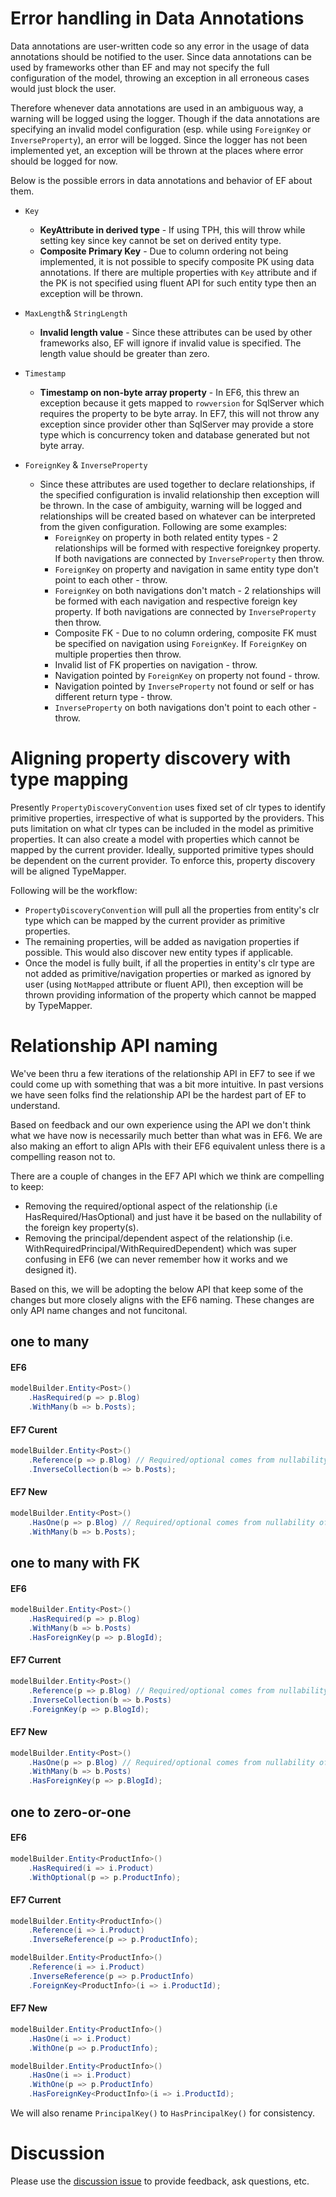 # Error handling in Data Annotations

Data annotations are user-written code so any error in the usage of data annotations should be notified to the user. Since data annotations can be used by frameworks other than EF and may not specify the full configuration of the model, throwing an exception in all erroneous cases would just block the user.  

Therefore whenever data annotations are used in an ambiguous way, a warning will be logged using the logger. Though if the data annotations are specifying an invalid model configuration (esp. while using `ForeignKey` or `InverseProperty`), an error will be logged. Since the logger has not been implemented yet, an exception will be thrown at the places where error should be logged for now.  

Below is the possible errors in data annotations and behavior of EF about them.  
* `Key` 
  - **KeyAttribute in derived type** - If using TPH, this will throw while setting key since key cannot be set on derived entity type.
  - **Composite Primary Key** - Due to column ordering not being implemented, it is not possible to specify composite PK using data annotations. If there are multiple properties with `Key` attribute and if the PK is not specified using fluent API for such entity type then an exception will be thrown.

* `MaxLength`& `StringLength`
  - **Invalid length value** - Since these attributes can be used by other frameworks also, EF will ignore if invalid value is specified. The length value should be greater than zero.

* `Timestamp`
  - **Timestamp on non-byte array property** - In EF6, this threw an exception because it gets mapped to `rowversion` for SqlServer which requires the property to be byte array. In EF7, this will not throw any exception since provider other than SqlServer may provide a store type which is concurrency token and database generated but not byte array.
  
* `ForeignKey` & `InverseProperty`
  - Since these attributes are used together to declare relationships, if the specified configuration is invalid relationship then exception will be thrown. In the case of ambiguity, warning will be logged and relationships will be created based on whatever can be interpreted from the given configuration. Following are some examples:
    - `ForeignKey` on property in both related entity types - 2 relationships will be formed with respective foreignkey property. If both navigations are connected by `InverseProperty` then throw.
    - `ForeignKey` on property and navigation in same entity type don't point to each other - throw.
    - `ForeignKey` on both navigations don't match - 2 relationships will be formed with each navigation and respective foreign key property. If both navigations are connected by `InverseProperty` then throw.
    - Composite FK - Due to no column ordering, composite FK must be specified on navigation using `ForeignKey`. If `ForeignKey` on multiple properties then throw.
    - Invalid list of FK properties on navigation - throw.
    - Navigation pointed by `ForeignKey` on property not found - throw.
    - Navigation pointed by `InverseProperty` not found or self or has different return type - throw.
    - `InverseProperty` on both navigations don't point to each other - throw.

# Aligning property discovery with type mapping

Presently `PropertyDiscoveryConvention` uses fixed set of clr types to identify primitive properties, irrespective of what is supported by the providers. This puts limitation on what clr types can be included in the model as primitive properties. It can also create a model with properties which cannot be mapped by the current provider. Ideally, supported primitive types should be dependent on the current provider. To enforce this, property discovery will be aligned TypeMapper.  

Following will be the workflow:
* `PropertyDiscoveryConvention` will pull all the properties from entity's clr type which can be mapped by the current provider as primitive properties.
* The remaining properties, will be added as navigation properties if possible. This would also discover new entity types if applicable.
* Once the model is fully built, if all the properties in entity's clr type are not added as primitive/navigation properties or marked as ignored by user (using `NotMapped` attribute or fluent API), then exception will be thrown providing information of the property which cannot be mapped by TypeMapper.

# Relationship API naming

We've been thru a few iterations of the relationship API in EF7 to see if we could come up with something that was a bit more intuitive. In past versions we have seen folks find the relationship API be the hardest part of EF to understand.

Based on feedback and our own experience using the API we don't think what we have now is necessarily much better than what was in EF6. We are also making an effort to align APIs with their EF6 equivalent unless there is a compelling reason not to.

There are a couple of changes in the EF7 API which we think are compelling to keep:
* Removing the required/optional aspect of the relationship (i.e HasRequired/HasOptional) and just have it be based on the nullability of the foreign key property(s).
* Removing the principal/dependent aspect of the relationship (i.e. WithRequiredPrincipal/WithRequiredDependent) which was super confusing in EF6 (we can never remember how it works and we designed it).

Based on this, we will be adopting the below API that keep some of the changes but more closely aligns with the EF6 naming. These changes are only API name changes and not funcitonal.

## one to many

#### EF6
``` c#
modelBuilder.Entity<Post>()
    .HasRequired(p => p.Blog)
    .WithMany(b => b.Posts);
```

#### EF7 Curent
``` c#
modelBuilder.Entity<Post>()
    .Reference(p => p.Blog) // Required/optional comes from nullability of FK
    .InverseCollection(b => b.Posts);
```

#### EF7 New
``` c#
modelBuilder.Entity<Post>()
    .HasOne(p => p.Blog) // Required/optional comes from nullability of FK
    .WithMany(b => b.Posts);
```

## one to many with FK

#### EF6
``` c#
modelBuilder.Entity<Post>()
    .HasRequired(p => p.Blog)
    .WithMany(b => b.Posts)
    .HasForeignKey(p => p.BlogId);
```

#### EF7 Current
``` c#
modelBuilder.Entity<Post>()
    .Reference(p => p.Blog) // Required/optional comes from nullability of FK
    .InverseCollection(b => b.Posts)
    .ForeignKey(p => p.BlogId);
```

#### EF7 New
``` c#
modelBuilder.Entity<Post>()
    .HasOne(p => p.Blog) // Required/optional comes from nullability of FK
    .WithMany(b => b.Posts)
    .HasForeignKey(p => p.BlogId);
```

## one to zero-or-one

#### EF6
``` c#
modelBuilder.Entity<ProductInfo>()
    .HasRequired(i => i.Product)
    .WithOptional(p => p.ProductInfo);
```

#### EF7 Current
``` c#
modelBuilder.Entity<ProductInfo>()
    .Reference(i => i.Product)
    .InverseReference(p => p.ProductInfo);
```

``` c#
modelBuilder.Entity<ProductInfo>()
    .Reference(i => i.Product)
    .InverseReference(p => p.ProductInfo)
    .ForeignKey<ProductInfo>(i => i.ProductId);
```

#### EF7 New
``` c#
modelBuilder.Entity<ProductInfo>()
    .HasOne(i => i.Product)
    .WithOne(p => p.ProductInfo);
```

``` c#
modelBuilder.Entity<ProductInfo>()
    .HasOne(i => i.Product)
    .WithOne(p => p.ProductInfo)
    .HasForeignKey<ProductInfo>(i => i.ProductId);
```

We will also rename `PrincipalKey()` to `HasPrincipalKey()` for consistency.


# Discussion

Please use the [discussion issue](https://github.com/aspnet/EntityFramework/issues/2899) to provide feedback, ask questions, etc.